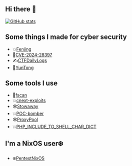 ## Hi there 👋

[![GitHub stats](https://github-readme-stats.vercel.app/api?username=Marven11)](https://github.com/anuraghazra/github-readme-stats)

## Some things I made for cyber security

- 💥[Fenjing](https://github.com/Marven11/Fenjing)
- 🐞[CVE-2024-28397](https://github.com/Marven11/CVE-2024-28397-js2py-Sandbox-Escape)
- ✍️[CTFDailyLogs](https://github.com/Marven11/CTFDailyLogs)
- 👀[YunTong](https://github.com/Marven11/YunTong)

## Some tools I use

- 👀[fscan](https://github.com/Marven11/fscan)
- 💥[cnext-exploits](https://github.com/Marven11/cnext-exploits)
- 🕸[Stowaway](https://github.com/Marven11/Stowaway)
- 💥[POC-bomber](https://github.com/Marven11/POC-bomber)
- 🕸[ProxyPool](https://github.com/Marven11/ProxyPool)
- 💥[PHP_INCLUDE_TO_SHELL_CHAR_DICT](https://github.com/Marven11/PHP_INCLUDE_TO_SHELL_CHAR_DICT)

## I'm a NixOS user❄️

- ❄️[PentestNixOS](https://github.com/Marven11/PentestNixOS)
